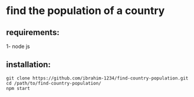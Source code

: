 # find the population of a country

## requirements:
1- node js

## installation:
```
git clone https://github.com/ibrahim-1234/find-country-population.git
cd /path/to/find-country-population/
npm start
```

